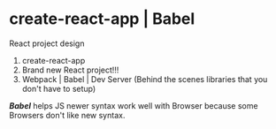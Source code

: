 # create-react-app | Babel

React project design    
     

1. create-react-app 
2. Brand new React project!!!
3. Webpack | Babel | Dev Server (Behind the scenes libraries that you don't have to setup)

***Babel*** helps JS newer syntax work well with Browser because some Browsers don't like new syntax.
